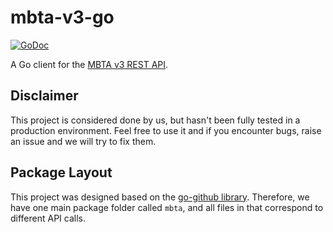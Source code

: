 # mbta-v3-go

[![GoDoc](https://godoc.org/github.com/mellena1/mbta-v3-go/mbta?status.svg)](https://godoc.org/github.com/mellena1/mbta-v3-go/mbta)

A Go client for the [MBTA v3 REST API](https://www.mbta.com/developers/v3-api).

## Disclaimer
This project is considered done by us, but hasn't been fully tested in a production environment. Feel free to use it and if you encounter bugs, raise an issue and we will try to fix them.

## Package Layout
This project was designed based on the [go-github library](https://github.com/google/go-github). Therefore, we have one main package folder called `mbta`, and all files in that correspond to different API calls.
